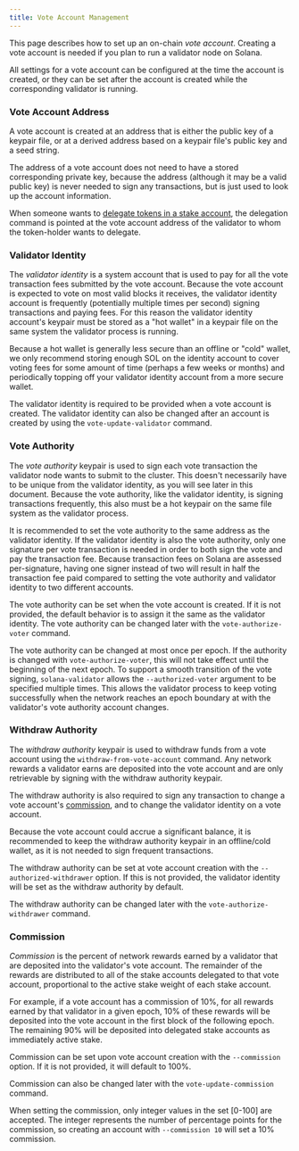 ```yaml
---
title: Vote Account Management
---
```


This page describes how to set up an on-chain _vote account_.   Creating a vote
account is needed if you plan to run a validator node on Solana.

All settings for a vote account can be configured at the time the account is
created, or they can be set after the account is created while the corresponding
validator is running.

### Vote Account Address

A vote account is created at an address that is either the public key of a
keypair file, or at a derived address based on a keypair file's public key and
a seed string.

The address of a vote account does not need to have a stored corresponding
private key, because the address (although it may be a valid public key) is never
needed to sign any transactions, but is just used to look up the account
information.

When someone wants to [delegate tokens in a stake account](../staking.md),
the delegation command is pointed at the vote account address of the validator
to whom the token-holder wants to delegate.

### Validator Identity

The _validator identity_ is a system account that is used to pay for all the
vote transaction fees submitted by the vote account.
Because the vote account is expected to vote on most valid blocks it receives,
the validator identity account is frequently
(potentially multiple times per second) signing transactions and
paying fees.  For this reason the validator identity account's keypair must be
stored as a "hot wallet" in a keypair file on the same system the validator
process is running.

Because a hot wallet is generally less secure than an offline or "cold" wallet,
we only recommend storing enough SOL on the identity account to cover voting fees
for some amount of time (perhaps a few weeks or months) and periodically topping
off your validator identity account from a more secure wallet.

The validator identity is required to be provided when a vote account is created.
The validator identity can also be changed after an account is created by using
the `vote-update-validator` command.

### Vote Authority

The _vote authority_ keypair is used to sign each vote transaction the validator
node wants to submit to the cluster.  This doesn't necessarily have to be unique
from the validator identity, as you will see later in this document.  Because
the vote authority, like the validator identity, is signing transactions
frequently, this also must be a hot keypair on the same file system as the
validator process.

It is recommended to set the vote authority to the same address as the validator
identity.  If the validator identity is also the vote authority, only one
signature per vote transaction is needed in order to both sign the vote and pay
the transaction fee.  Because transaction fees on Solana are assessed
per-signature, having one signer instead of two will result in half the transaction
fee paid compared to setting the vote authority and validator identity to two
different accounts.

The vote authority can be set when the vote account is created.  If it is not
provided, the default behavior is to assign it the same as the validator identity.
The vote authority can be changed later with the `vote-authorize-voter` command.

The vote authority can be changed at most once per epoch.  If the authority is
changed with `vote-authorize-voter`, this will not take effect until the
beginning of the next epoch.  To support a smooth transition of the vote signing,
`solana-validator` allows the `--authorized-voter` argument to be specified
multiple times.  This allows the validator process to keep voting successfully
when the network reaches an epoch boundary at with the validator's vote authority
account changes.

### Withdraw Authority

The _withdraw authority_ keypair is used to withdraw funds from a vote account
using the `withdraw-from-vote-account` command.  Any network rewards a validator
earns are deposited into the vote account and are only retrievable by signing
with the withdraw authority keypair.

The withdraw authority is also required to sign any transaction to change
a vote account's [commission](#commission), and to change the validator
identity on a vote account.

Because the vote account could accrue a significant balance, it is recommended
to keep the withdraw authority keypair in an offline/cold wallet, as it is
not needed to sign frequent transactions.

The withdraw authority can be set at vote account creation with the
`--authorized-withdrawer` option.  If this is not provided, the validator
identity will be set as the withdraw authority by default.

The withdraw authority can be changed later with the `vote-authorize-withdrawer`
command.

### Commission

_Commission_ is the percent of network rewards earned by a validator that are
deposited into the validator's vote account.  The remainder of the rewards
are distributed to all of the stake accounts delegated to that vote account,
proportional to the active stake weight of each stake account.

For example, if a vote account has a commission of 10%, for all rewards earned
by that validator in a given epoch, 10% of these rewards will be deposited into
the vote account in the first block of the following epoch. The remaining 90%
will be deposited into delegated stake accounts as immediately active stake.

Commission can be set upon vote account creation with the `--commission` option.
If it is not provided, it will default to 100%.

Commission can also be changed later with the `vote-update-commission` command.

When setting the commission, only integer values in the set [0-100] are accepted.
The integer represents the number of percentage points for the commission, so
creating an account with `--commission 10` will set a 10% commission.
